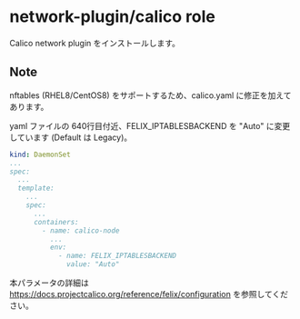 # network-plugin/calico role

Calico network plugin をインストールします。

## Note

nftables (RHEL8/CentOS8) をサポートするため、calico.yaml に修正を加えてあります。

yaml ファイルの 640行目付近、FELIX_IPTABLESBACKEND を "Auto" に変更しています (Default は Legacy)。

```yaml
kind: DaemonSet
...
spec:
  ...
  template:
    ...
    spec:
      ...
      containers:
        - name: calico-node
          ...
          env:
            - name: FELIX_IPTABLESBACKEND
              value: "Auto"
``` 

本パラメータの詳細は https://docs.projectcalico.org/reference/felix/configuration を参照してください。
